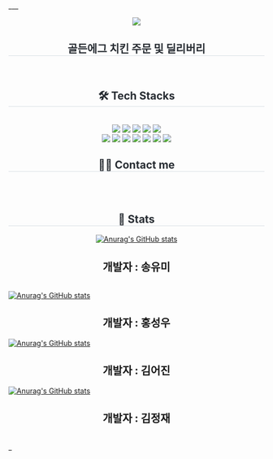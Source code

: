 ___<div align= "center">
    <img src="https://capsule-render.vercel.app/api?type=waving&color=0:efafaf,100:d2c793&height=180&text=GoldenEGG%20Project&animation=fadeIn&fontColor=000000&fontSize=70" />
    </div>
    <div align= "center"> 
    <h2 style="border-bottom: 1px solid #d8dee4; color: #282d33;"> 골든에그 치킨 주문 및 딜리버리 </h2>  
    <div style="font-weight: 700; font-size: 15px; text-align: center; color: #282d33;">  </div> 
    </div>
    <div align= "center">
    <h2 style="border-bottom: 1px solid #d8dee4; color: #282d33;"> 🛠️ Tech Stacks </h2> <br> 
    <div style="margin: 0 auto; text-align: center;" align= "center"> <img src="https://img.shields.io/badge/Apache Tomcat-F8DC75?style=plastic&logo=Apache Tomcat&logoColor=white">
          <img src="https://img.shields.io/badge/Github-181717?style=plastic&logo=Github&logoColor=white">
          <img src="https://img.shields.io/badge/HTML5-E34F26?style=plastic&logo=HTML5&logoColor=white">
          <img src="https://img.shields.io/badge/jQuery-0769AD?style=plastic&logo=jQuery&logoColor=white">
          <img src="https://img.shields.io/badge/Java-007396?style=plastic&logo=Java&logoColor=white">
          <br/><img src="https://img.shields.io/badge/Javascript-F7DF1E?style=plastic&logo=Javascript&logoColor=white">
          <img src="https://img.shields.io/badge/MariaDB-003545?style=plastic&logo=MariaDB&logoColor=white">
          <img src="https://img.shields.io/badge/MySQL-4479A1?style=plastic&logo=MySQL&logoColor=white">
          <img src="https://img.shields.io/badge/Spring-6DB33F?style=plastic&logo=Spring&logoColor=white">
        <img src="https://img.shields.io/badge/Eclipse-2C2255?style=plastic&logo=Spring&logoColor=white">
         <img src="https://img.shields.io/badge/CSS3-1572B6?style=plastic&logo=Spring&logoColor=white">
        <img src="https://img.shields.io/badge/Linux-FCC624?style=plastic&logo=Spring&logoColor=white">
          </div>
    </div>
    <div align= "center">
    <h2 style="border-bottom: 1px solid #d8dee4; color: #282d33;"> 🧑‍💻 Contact me </h2> <br> 
    <div align= "center">  </div>  <br> 
    <div align= "center">  </div> 
    </div>
    <div align= "center"> 
    <h2 style="border-bottom: 1px solid #d8dee4; color: #282d33;"> 🏅 Stats </h2>
       [![Anurag's GitHub stats](https://github-readme-stats.vercel.app/api?username=yoooomiii&hide=contribs,prs&show_icons=true&theme=테마)](https://github.com/yoooomiii)
        </div></a>
       <h2 align="center">개발자 : 송유미</h2>       
       [![Anurag's GitHub stats](https://github-readme-stats.vercel.app/api?username=Hongseongwo&hide=contribs,prs&show_icons=true&theme=테마)](https://github.com/Hongseongwo)
        </div></a>
        <h2 align="center">개발자 : 홍성우</h2>
        [![Anurag's GitHub stats](https://github-readme-stats.vercel.app/api?username=orca0504&hide=contribs,prs&show_icons=true&theme=테마)](https://github.com/orca0504)
        </div></a>
        <h2 align="center">개발자 : 김어진</h2>
         [![Anurag's GitHub stats](https://github-readme-stats.vercel.app/api?username=jasmine-dg&hide=contribs,prs&show_icons=true&theme=테마)](https://github.com/jasmine-dg)
        </div></a>
        <h2 align="center">개발자 : 김정재</h2>            
    </div>
_
